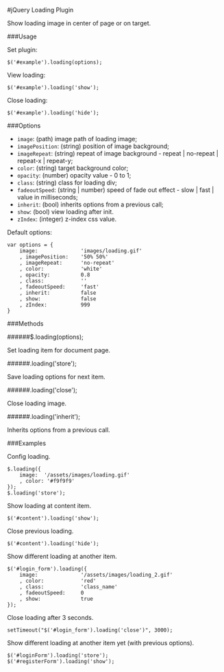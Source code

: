 #jQuery Loading Plugin

Show loading image in center of page or on target.

###Usage

Set plugin:
  
	$('#example').loading(options);

View loading:

	$('#example').loading('show');

Close loading:

	$('#example').loading('hide');

###Options

- `image`: (path) image path of loading image;
- `imagePosition`: (string) position of image background;
- `imageRepeat`: (string) repeat of image background - repeat | no-repeat | repeat-x | repeat-y;
- `color`: (string) target background color;
- `opacity`: (number) opacity value - 0 to 1;
- `class`: (string) class for loading div;
- `fadeoutSpeed`: (string | number) speed of fade out effect - slow | fast | value in milliseconds;
- `inherit`: (bool) inherits options from a previous call;
- `show`: (bool) view loading after init.
- `zIndex`: (integer) z-index css value.

Default options:

	var options = {
		image:		 		'images/loading.gif'
		, imagePosition:	'50% 50%'
		, imageRepeat:		'no-repeat'
		, color:			'white'
		, opacity:			0.8
		, class:			''
		, fadeoutSpeed:		'fast'
		, inherit:			false
		, show:				false
		, zIndex:			999
	}


###Methods

######$.loading(options);

Set loading item for document page.

######.loading('store');

Save loading options for next item.

######.loading('close');

Close loading image.

######.loading('inherit');

Inherits options from a previous call.

###Examples

Config loading.

	$.loading({
		image:	'/assets/images/loading.gif'
		, color: '#f9f9f9'
	});
	$.loading('store');

Show loading at content item.

	$('#content').loading('show');

Close previous loading.
	
	$('#content').loading('hide');

Show different loading at another item.

	$('#login_form').loading({
		image:				'/assets/images/loading_2.gif'
		, color:			'red'
		, class:			'class_name'
		, fadeoutSpeed:		0
		, show: 			true
	});
	
Close loading after 3 seconds.

	setTimeout("$('#login_form').loading('close')", 3000);

Show different loading at another item yet (with previous options).

	$('#loginForm').loading('store');
	$('#registerForm').loading('show');

